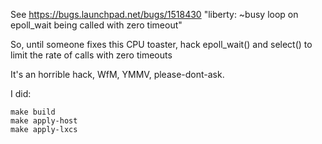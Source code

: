 See https://bugs.launchpad.net/bugs/1518430
"liberty: ~busy loop on epoll_wait being called with zero timeout"

So, until someone fixes this CPU toaster, hack epoll_wait() and select()
to limit the rate of calls with zero timeouts

It's an horrible hack, WfM, YMMV, please-dont-ask.

I did:

    make build
    make apply-host
    make apply-lxcs
